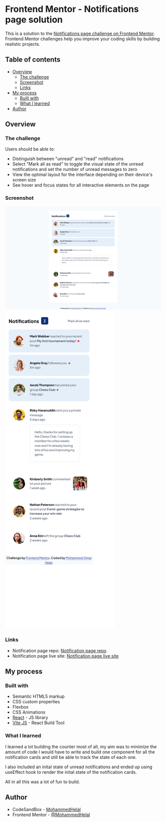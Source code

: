 # Frontend Mentor - Notifications page solution

This is a solution to the [Notifications page challenge on Frontend Mentor](https://www.frontendmentor.io/challenges/notifications-page-DqK5QAmKbC). Frontend Mentor challenges help you improve your coding skills by building realistic projects.

## Table of contents

- [Overview](#overview)
  - [The challenge](#the-challenge)
  - [Screenshot](#screenshot)
  - [Links](#links)
- [My process](#my-process)
  - [Built with](#built-with)
  - [What I learned](#what-i-learned)
- [Author](#author)

## Overview

### The challenge

Users should be able to:

- Distinguish between "unread" and "read" notifications
- Select "Mark all as read" to toggle the visual state of the unread notifications and set the number of unread messages to zero
- View the optimal layout for the interface depending on their device's screen size
- See hover and focus states for all interactive elements on the page

### Screenshot

![Notification page desktop](./msc/notifications-page-desktop.png)
![Notification page mobile](./msc/notifications-page-mobile.png)

### Links

- Notification page repo: [Notification page repo](https://github.com/MohammedHelal/notifications-page)
- Notification page live site: [Notification page live site](https://mohammedhelal.github.io/notifications-page)

## My process

### Built with

- Semantic HTML5 markup
- CSS custom properties
- Flexbox
- CSS Animations
- [React](https://reactjs.org/) - JS library
- [Vite JS](https://vitejs.dev/) - React Build Tool

### What I learned

I learned a lot building the counter most of all, my aim was to minimize the amount of code I would have to write and build one component for all the notification cards and still be able to track the state of each one.

I also included an inital state of unread notifications and ended up using useEffect hook to render the inital state of the notification cards.

All in all this was a lot of fun to build.

## Author

- CodeSandBox - [MohammedHelal](https://codesandbox.io/u/MohammedHelal)
- Frontend Mentor - [@MohammedHelal](https://www.frontendmentor.io/profile/MohammedHelal)
